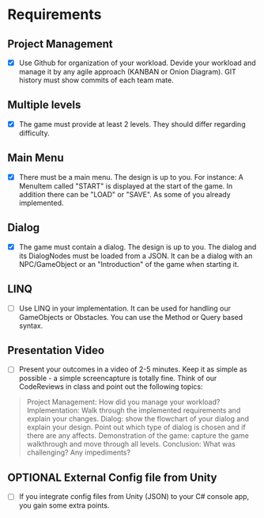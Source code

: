 # Requirements

## Project Management
- [x] Use Github for organization of your workload. Devide your workload and manage it by any agile approach (KANBAN or Onion Diagram). GIT history must show commits of each team mate.
 
## Multiple levels
- [x] The game must provide at least 2 levels. They should differ regarding difficulty.

## Main Menu
- [x] There must be a main menu. The design is up to you. For instance: A MenuItem called "START" is displayed at the start of the game. In addition there can be "LOAD" or "SAVE". As some of you already implemented.

## Dialog
- [x] The game must contain a dialog. The design is up to you. The dialog and its DialogNodes must be loaded from a JSON. It can be a dialog with an NPC/GameObject or an "Introduction" of the game when starting it.

## LINQ
- [ ] Use LINQ in your implementation. It can be used for handling our GameObjects or Obstacles. You can use the Method or Query based syntax.

## Presentation Video
- [ ] Present your outcomes in a video of 2-5 minutes. Keep it as simple as possible - a simple screencapture is totally fine.
Think of our CodeReviews in class and point out the following topics:
> Project Management: How did you manage your workload?
> Implementation: Walk through the implemented requirements and explain your changes.
> Dialog: show the flowchart of your dialog and explain your design. Point out which type of dialog is chosen and if there are any affects.
> Demonstration of the game: capture the game walkthrough and move through all levels.
> Conclusion: What was challenging? Any impediments?

## OPTIONAL External Config file from Unity
- [ ] If you integrate config files from Unity (JSON) to your C# console app, you gain some extra points.